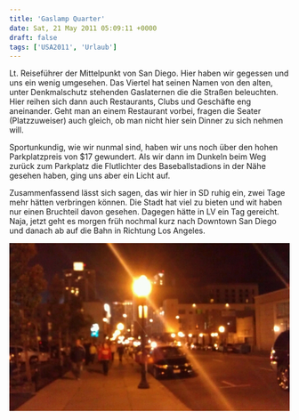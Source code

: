 ```yaml
---
title: 'Gaslamp Quarter'
date: Sat, 21 May 2011 05:09:11 +0000
draft: false
tags: ['USA2011', 'Urlaub']
---
```


Lt. Reiseführer der Mittelpunkt von San Diego. Hier haben wir gegessen und uns ein wenig umgesehen. Das Viertel hat seinen Namen von den alten, unter Denkmalschutz stehenden Gaslaternen die die Straßen beleuchten. Hier reihen sich dann auch Restaurants, Clubs und Geschäfte eng aneinander. Geht man an einem Restaurant vorbei, fragen die Seater (Platzzuweiser) auch gleich, ob man nicht hier sein Dinner zu sich nehmen will.

Sportunkundig, wie wir nunmal sind, haben wir uns noch über den hohen Parkplatzpreis von $17 gewundert. Als wir dann im Dunkeln beim Weg zurück zum Parkplatz die Flutlichter des Baseballstadions in der Nähe gesehen haben, ging uns aber ein Licht auf.

Zusammenfassend lässt sich sagen, das wir hier in SD ruhig ein, zwei Tage mehr hätten verbringen können. Die Stadt hat viel zu bieten und wit haben nur einen Bruchteil davon gesehen. Dagegen hätte in LV ein Tag gereicht. Naja, jetzt geht es morgen früh nochmal kurz nach Downtown San Diego und danach ab auf die Bahn in Richtung Los Angeles.

![-459470724](/urlaub2011-images/459470724-scaled1000.jpg?w=300)